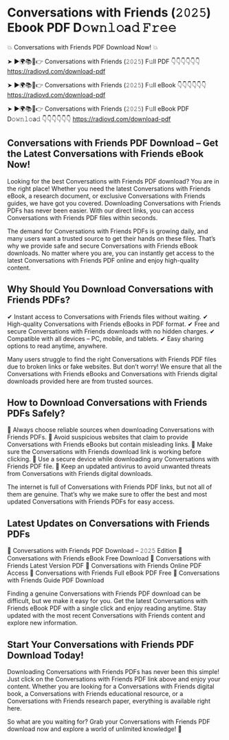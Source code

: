 # Conversations with Friends (𝟸𝟶𝟸𝟻) Ebook PDF D𝚘𝚠𝚗𝚕𝚘a𝚍 𝙵𝚛𝚎𝚎

💥 Conversations with Friends PDF Download Now! 💥

➤ ►🌍📚📱👉 Conversations with Friends (𝟸𝟶𝟸𝟻) F𝚞ll PDF 👇👇👇👇👇👇
https://radiovd.com/download-pdf

➤ ►🌍📚📱👉 Conversations with Friends (𝟸𝟶𝟸𝟻) F𝚞ll eBook 👇👇👇👇👇👇
https://radiovd.com/download-pdf

➤ ►🌍📚📱👉 Conversations with Friends (𝟸𝟶𝟸𝟻) F𝚞ll eBook PDF D𝚘𝚠𝚗𝚕𝚘a𝚍 👇👇👇👇👇👇
https://radiovd.com/download-pdf

## Conversations with Friends PDF Download – Get the Latest Conversations with Friends eBook Now!

Looking for the best Conversations with Friends PDF download? You are in the right place! Whether you need the latest Conversations with Friends eBook, a research document, or exclusive Conversations with Friends guides, we have got you covered. Downloading Conversations with Friends PDFs has never been easier. With our direct links, you can access Conversations with Friends PDF files within seconds.

The demand for Conversations with Friends PDFs is growing daily, and many users want a trusted source to get their hands on these files. That’s why we provide safe and secure Conversations with Friends eBook downloads. No matter where you are, you can instantly get access to the latest Conversations with Friends PDF online and enjoy high-quality content.

## Why Should You Download Conversations with Friends PDFs?

✔ Instant access to Conversations with Friends files without waiting.
✔ High-quality Conversations with Friends eBooks in PDF format.
✔ Free and secure Conversations with Friends downloads with no hidden charges.
✔ Compatible with all devices – PC, mobile, and tablets.
✔ Easy sharing options to read anytime, anywhere.

Many users struggle to find the right Conversations with Friends PDF files due to broken links or fake websites. But don’t worry! We ensure that all the Conversations with Friends eBooks and Conversations with Friends digital downloads provided here are from trusted sources.

## How to Download Conversations with Friends PDFs Safely?

📌 Always choose reliable sources when downloading Conversations with Friends PDFs.
📌 Avoid suspicious websites that claim to provide Conversations with Friends eBooks but contain misleading links.
📌 Make sure the Conversations with Friends download link is working before clicking.
📌 Use a secure device while downloading any Conversations with Friends PDF file.
📌 Keep an updated antivirus to avoid unwanted threats from Conversations with Friends digital downloads.

The internet is full of Conversations with Friends PDF links, but not all of them are genuine. That’s why we make sure to offer the best and most updated Conversations with Friends PDFs for easy access.

## Latest Updates on Conversations with Friends PDFs

🔹 Conversations with Friends PDF Download – 𝟸𝟶𝟸𝟻 Edition
🔹 Conversations with Friends eBook Free Download
🔹 Conversations with Friends Latest Version PDF
🔹 Conversations with Friends Online PDF Access
🔹 Conversations with Friends Full eBook PDF Free
🔹 Conversations with Friends Guide PDF Download

Finding a genuine Conversations with Friends PDF download can be difficult, but we make it easy for you. Get the latest Conversations with Friends eBook PDF with a single click and enjoy reading anytime. Stay updated with the most recent Conversations with Friends content and explore new information.

## Start Your Conversations with Friends PDF Download Today!

Downloading Conversations with Friends PDFs has never been this simple! Just click on the Conversations with Friends PDF link above and enjoy your content. Whether you are looking for a Conversations with Friends digital book, a Conversations with Friends educational resource, or a Conversations with Friends research paper, everything is available right here.

So what are you waiting for? Grab your Conversations with Friends PDF download now and explore a world of unlimited knowledge! 🚀